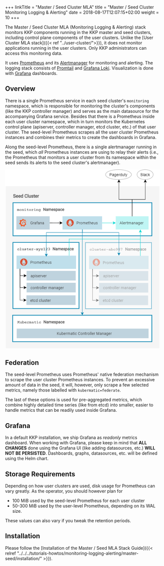 +++
linkTitle = "Master / Seed Cluster MLA"
title = "Master / Seed Cluster Monitoring Logging & Alerting"
date = 2018-08-17T12:07:15+02:00
weight = 10
+++

The Master / Seed Cluster MLA (Monitoring Logging & Alerting) stack monitors KKP components running in the KKP master and seed clusters, including control plane components of the user clusters. Unlike the [User Cluster MLA stack]({{< ref "../user-cluster/">}}), it does not monitor applications running in the user clusters. Only KKP administrators can access this monitoring data.

It uses [Prometheus](https://prometheus.io) and its [Alertmanager](https://prometheus.io/docs/alerting/alertmanager/) for monitoring and alerting. The logging stack consists of [Promtail](https://grafana.com/docs/loki/latest/send-data/promtail/) and [Grafana Loki](https://grafana.com/oss/loki/). Visualization is done with [Grafana](https://grafana.com) dashboards.

## Overview

There is a single Prometheus service in each seed cluster's `monitoring` namespace, which is responsible for monitoring the cluster's components (like the KKP controller manager) and serves as the main datasource for the accompanying Grafana service. Besides that there is a Prometheus inside each user cluster namespace, which in turn monitors the Kubernetes control plane (apiserver, controller manager, etcd cluster, etc.) of that user cluster. The seed-level Prometheus scrapes all the user cluster Prometheus instances and combines their metrics to create the dashboards in Grafana.

Along the seed-level Prometheus, there is a single alertmanager running in the seed, which *all* Prometheus instances are using to relay their alerts (i.e., the Prometheus that monitors a user cluster from its namespace within the seed sends its alerts to the seed cluster's alertmanager).

![Monitoring architecture diagram](architecture.png)

## Federation

The seed-level Prometheus uses Prometheus' native federation mechanism to scrape the user cluster Prometheus instances. To prevent an excessive amount of data in the seed, it will, however, only scrape a few selected metrics, namely those labelled with `kubermatic=federate`.

The last of these options is used for pre-aggregated metrics, which combine highly detailed time series (like from etcd) into smaller, easier to handle metrics that can be readily used inside Grafana.

## Grafana

In a default KKP installation, we ship Grafana as *readonly* metrics dashboard.
When working with Grafana, please keep in mind that **ALL CHANGES** done using the Grafana UI (like adding datasources, etc.) **WILL NOT BE PERSISTED**. Dashboards, graphs, datasources, etc. will be defined using the Helm chart.

## Storage Requirements

Depending on how user clusters are used, disk usage for Prometheus can vary greatly. As the operator, you should however plan for

- 100 MiB used by the seed-level Prometheus for each user cluster
- 50-300 MiB used by the user-level Prometheus, depending on its WAL size.

These values can also vary if you tweak the retention periods.

## Installation

Please follow the [Installation of the Master / Seed MLA Stack Guide]({{< relref "../../../tutorials-howtos/monitoring-logging-alerting/master-seed/installation/" >}}).
